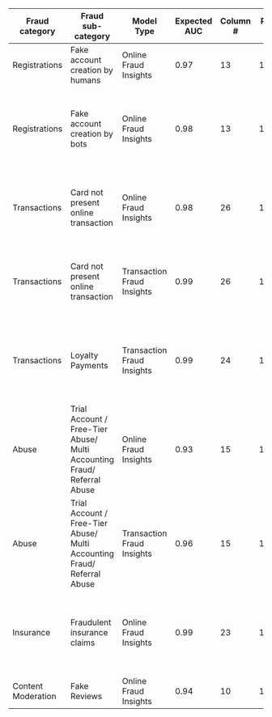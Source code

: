 | Fraud category     | Fraud sub-category                                                      | Model Type                 | Expected AUC | Column # | Row # | Sample features                                                                |
|--------------------|-------------------------------------------------------------------------|----------------------------|--------------|----------|-------|--------------------------------------------------------------------------------|
| Registrations      | Fake account creation by humans                                         | Online Fraud Insights      |         0.97 |       13 |  100k | Name, Email address, IP address, Date of Birth                                 |
| Registrations      | Fake account creation by bots                                           | Online Fraud Insights      |         0.98 |       13 |  100k | Honeypot hits with User agent and IP address, IP address, Email address        |
| Transactions       | Card not present online transaction                                     | Online Fraud Insights      |         0.98 |       26 |  100k | Email, IP, Shipping, Billing, Card bin, Phone, Fingerprint, Product, Merchant  |
| Transactions       | Card not present online transaction                                     | Transaction Fraud Insights |         0.99 |       26 |  100k | Email, IP, Shipping, Billing, Card bin, Phone, Fingerprint, Product, Merchant  |
| Transactions       | Loyalty Payments                                                        | Transaction Fraud Insights |         0.99 |       24 |  100k | Coupon code, Reward points, Previous redemptions from same device              |
| Abuse              | Trial Account / Free-Tier Abuse/ Multi Accounting Fraud/ Referral Abuse | Online Fraud Insights      |         0.93 |       15 |  100k | Name, Card, Email, IP, Zip, Referral code, Referral medium                     |
| Abuse              | Trial Account / Free-Tier Abuse/ Multi Accounting Fraud/ Referral Abuse | Transaction Fraud Insights |         0.96 |       15 |  100k | Name, Card, Device ID, Email, IP, Zip, Referral code, Referral medium          |
| Insurance          | Fraudulent insurance claims                                             | Online Fraud Insights      |         0.99 |       23 |  100k | Name, # vehicles, policy premium, # injuries, incident hour, claim amount etc. |
| Content Moderation | Fake Reviews                                                            | Online Fraud Insights      |         0.94 |       10 |  100k | ASIN, Review, Rating                                                           |